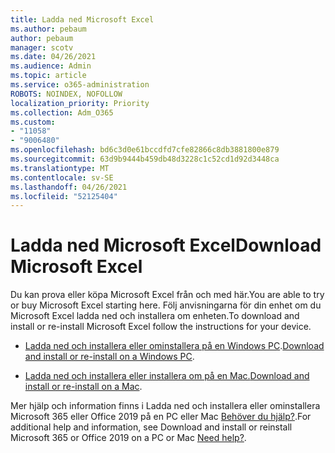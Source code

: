 ```yaml
---
title: Ladda ned Microsoft Excel
ms.author: pebaum
author: pebaum
manager: scotv
ms.date: 04/26/2021
ms.audience: Admin
ms.topic: article
ms.service: o365-administration
ROBOTS: NOINDEX, NOFOLLOW
localization_priority: Priority
ms.collection: Adm_O365
ms.custom:
- "11058"
- "9006480"
ms.openlocfilehash: bd6c3d0e61bccdfd7cfe82866c8db3881800e879
ms.sourcegitcommit: 63d9b9444b459db48d3228c1c52cd1d92d3448ca
ms.translationtype: MT
ms.contentlocale: sv-SE
ms.lasthandoff: 04/26/2021
ms.locfileid: "52125404"
---
```

# <a name="download-microsoft-excel"></a><span data-ttu-id="c6ee5-102">Ladda ned Microsoft Excel</span><span class="sxs-lookup"><span data-stu-id="c6ee5-102">Download Microsoft Excel</span></span>

<span data-ttu-id="c6ee5-103">Du kan prova eller köpa Microsoft Excel från och med här.</span><span class="sxs-lookup"><span data-stu-id="c6ee5-103">You are able to try or buy Microsoft Excel starting here.</span></span> <span data-ttu-id="c6ee5-104">Följ anvisningarna för din enhet om du Microsoft Excel ladda ned och installera om enheten.</span><span class="sxs-lookup"><span data-stu-id="c6ee5-104">To download and install or re-install Microsoft Excel follow the instructions for your device.</span></span> 

- <span data-ttu-id="c6ee5-105">[Ladda ned och installera eller ominstallera på en Windows PC](https://support.microsoft.com/office/download-and-install-or-reinstall-microsoft-365-or-office-2019-on-a-pc-or-mac-4414eaaf-0478-48be-9c42-23adc4716658?ui=en-us&rs=en-us&ad=us#InstallSteps=Install_on_a_PC).</span><span class="sxs-lookup"><span data-stu-id="c6ee5-105">[Download and install or re-install on a Windows PC](https://support.microsoft.com/office/download-and-install-or-reinstall-microsoft-365-or-office-2019-on-a-pc-or-mac-4414eaaf-0478-48be-9c42-23adc4716658?ui=en-us&rs=en-us&ad=us#InstallSteps=Install_on_a_PC).</span></span> 

- <span data-ttu-id="c6ee5-106">[Ladda ned och installera eller installera om på en Mac.](https://support.microsoft.com/office/download-and-install-or-reinstall-microsoft-365-or-office-2019-on-a-pc-or-mac-4414eaaf-0478-48be-9c42-23adc4716658?ui=en-us&rs=en-us&ad=us#InstallSteps=Install_on_a_Mac)</span><span class="sxs-lookup"><span data-stu-id="c6ee5-106">[Download and install or re-install on a Mac](https://support.microsoft.com/office/download-and-install-or-reinstall-microsoft-365-or-office-2019-on-a-pc-or-mac-4414eaaf-0478-48be-9c42-23adc4716658?ui=en-us&rs=en-us&ad=us#InstallSteps=Install_on_a_Mac).</span></span> 

<span data-ttu-id="c6ee5-107">Mer hjälp och information finns i Ladda ned och installera eller ominstallera Microsoft 365 eller Office 2019 på en PC eller Mac [Behöver du hjälp?](https://support.microsoft.com/office/download-and-install-or-reinstall-microsoft-365-or-office-2019-on-a-pc-or-mac-4414eaaf-0478-48be-9c42-23adc4716658?ui=en-us&rs=en-us&ad=us#InstallSteps=need_help).</span><span class="sxs-lookup"><span data-stu-id="c6ee5-107">For additional help and information, see Download and install or reinstall Microsoft 365 or Office 2019 on a PC or Mac [Need help?](https://support.microsoft.com/office/download-and-install-or-reinstall-microsoft-365-or-office-2019-on-a-pc-or-mac-4414eaaf-0478-48be-9c42-23adc4716658?ui=en-us&rs=en-us&ad=us#InstallSteps=need_help).</span></span> 